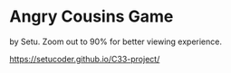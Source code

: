 # Angry Cousins Game
by Setu.
 Zoom out to 90% for better viewing experience.
 
 https://setucoder.github.io/C33-project/
